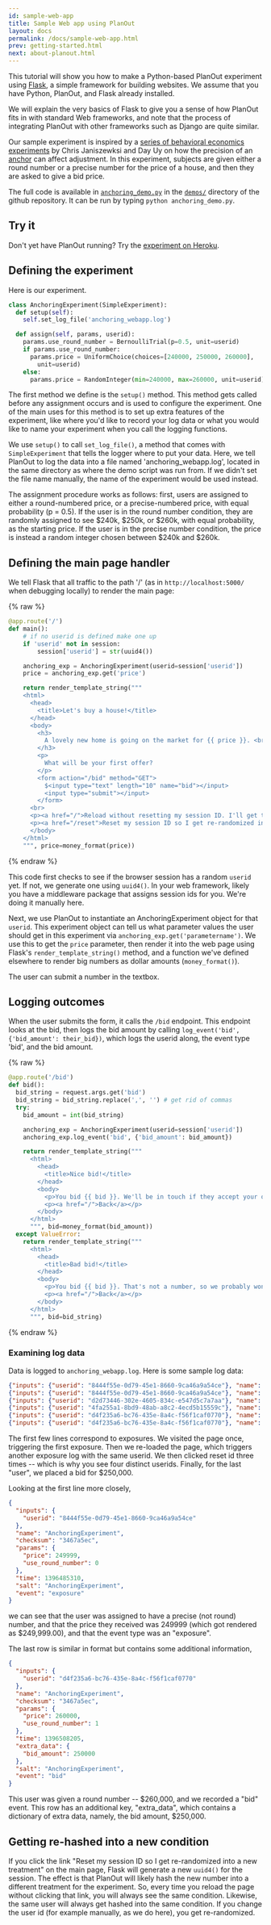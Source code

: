 ```yaml
---
id: sample-web-app
title: Sample Web app using PlanOut
layout: docs
permalink: /docs/sample-web-app.html
prev: getting-started.html
next: about-planout.html
---
```


This tutorial will show you how to make a Python-based PlanOut experiment
using [Flask](http://flask.pocoo.org), a simple framework for building websites.
We assume that you have Python, PlanOut, and Flask already installed.

We will explain the very basics of Flask to give you a sense of how PlanOut fits
in with standard Web frameworks, and note that the process of integrating PlanOut
with other frameworks such as Django are quite similar.


Our sample experiment is inspired by a [series of behavioral economics
experiments](http://warrington.ufl.edu/departments/mkt/docs/janiszewski/Anchor.pdf)
by Chris Janiszewksi and Day Uy on how the precision of an [anchor](http://en.wikipedia.org/wiki/Anchoring)
can affect adjustment.
In this experiment, subjects are given either a round number or a precise
number for the price of a house, and then they are asked to give a bid price.

The full code is available in [`anchoring_demo.py`](https://github.com/facebook/planout/blob/master/demos/anchoring_demo.py)
in the [`demos/`](https://github.com/facebook/planout/blob/master/demos)
directory of the github repository. It can be run by typing `python anchoring_demo.py`.

## Try it
Don't yet have PlanOut running? Try the [experiment on Heroku](http://planoutdemo.herokuapp.com).

## Defining the experiment
Here is our experiment.

```python
class AnchoringExperiment(SimpleExperiment):
  def setup(self):
    self.set_log_file('anchoring_webapp.log')

  def assign(self, params, userid):
    params.use_round_number = BernoulliTrial(p=0.5, unit=userid)
    if params.use_round_number:
      params.price = UniformChoice(choices=[240000, 250000, 260000],
        unit=userid)
    else:
      params.price = RandomInteger(min=240000, max=260000, unit=userid)
```

The first method we define is the `setup()` method. This method gets called
before any assignment occurs and is used to configure the experiment. One of
the main uses for this method is to set up extra features of the experiment,
like where you'd like to record your log data or what you would like to name your
experiment when you call the logging functions.

We use `setup()` to call `set_log_file()`, a method that comes with
`SimpleExperiment` that tells the logger where to put your data. Here,
we tell PlanOut to log the data into a file named 'anchoring_webapp.log', located
in the same directory as where the demo script was run from.
If we didn't set the file name manually, the name of the
experiment would be used instead.

The assignment procedure works as follows:
first, users are assigned to either a round-numbered price, or a precise-numbered
price, with equal probability (p = 0.5). If the user is in the round
number condition, they are randomly assigned to see $240k, $250k, or $260k,
with equal probability, as the starting price. If the user is in the precise
number condition, the price is instead a random integer chosen between
$240k and $260k.


## Defining the main page handler
We tell Flask that all traffic to the path '/' (as in
`http://localhost:5000/` when debugging locally) to render the main page:

{% raw %}
```python
@app.route('/')
def main():
    # if no userid is defined make one up
    if 'userid' not in session:
        session['userid'] = str(uuid4())

    anchoring_exp = AnchoringExperiment(userid=session['userid'])
    price = anchoring_exp.get('price')

    return render_template_string("""
    <html>
      <head>
        <title>Let's buy a house!</title>
      </head>
      <body>
        <h3>
          A lovely new home is going on the market for {{ price }}. <br>
        </h3>
        <p>
          What will be your first offer?
        </p>
        <form action="/bid" method="GET">
          $<input type="text" length="10" name="bid"></input>
          <input type="submit"></input>
        </form>
      <br>
      <p><a href="/">Reload without resetting my session ID. I'll get the same offer when I come back.</a></p>
      <p><a href="/reset">Reset my session ID so I get re-randomized into a new treatment.</a></p>
      </body>
    </html>
    """, price=money_format(price))
```
{% endraw %}

This code first checks to see if the browser session has a random
`userid` yet. If not, we generate one using `uuid4()`. In your web framework,
likely you have a middleware package that assigns session ids for you. We're
doing it manually here.

Next, we use PlanOut to instantiate an AnchoringExperiment object for that
``userid``. This experiment object can tell us what parameter values the user
should get in this experiment via `anchoring_exp.get('parametername')`. We
use this to get the `price` parameter, then render it into the web page
using Flask's `render_template_string()` method, and a function we've defined
elsewhere to render big numbers as dollar amounts (`money_format()`).

The user can submit a number in the textbox.

## Logging outcomes
When the user submits the form, it calls the `/bid` endpoint. This endpoint
looks at the bid, then logs the bid amount by calling
`log_event('bid', {'bid_amount': their_bid})`,
which logs the userid along, the event type 'bid', and the bid amount.

{% raw %}
```python
@app.route('/bid')
def bid():
  bid_string = request.args.get('bid')
  bid_string = bid_string.replace(',', '') # get rid of commas
  try:
    bid_amount = int(bid_string)

    anchoring_exp = AnchoringExperiment(userid=session['userid'])
    anchoring_exp.log_event('bid', {'bid_amount': bid_amount})

    return render_template_string("""
      <html>
        <head>
          <title>Nice bid!</title>
        </head>
        <body>
          <p>You bid {{ bid }}. We'll be in touch if they accept your offer!</p>
          <p><a href="/">Back</a></p>
        </body>
      </html>
      """, bid=money_format(bid_amount))
  except ValueError:
    return render_template_string("""
      <html>
        <head>
          <title>Bad bid!</title>
        </head>
        <body>
          <p>You bid {{ bid }}. That's not a number, so we probably won't be accepting your bid.</p>
          <p><a href="/">Back</a></p>
        </body>
      </html>
      """, bid=bid_string)
```
{% endraw %}

### Examining log data
Data is logged to `anchoring_webapp.log`. Here is some sample log data:

```json
{"inputs": {"userid": "8444f55e-0d79-45e1-8660-9ca46a9a54ce"}, "name": "AnchoringExperiment", "checksum": "3467a5ec", "params": {"price": 249999, "use_round_number": 0}, "time": 1396508171, "salt": "AnchoringExperiment", "event": "exposure"}
{"inputs": {"userid": "8444f55e-0d79-45e1-8660-9ca46a9a54ce"}, "name": "AnchoringExperiment", "checksum": "3467a5ec", "params": {"price": 249999, "use_round_number": 0}, "time": 1396508178, "salt": "AnchoringExperiment", "event": "exposure"}
{"inputs": {"userid": "d2d73446-302e-4605-834c-e547d5c7a7aa"}, "name": "AnchoringExperiment", "checksum": "3467a5ec", "params": {"price": 247796, "use_round_number": 0}, "time": 1396508182, "salt": "AnchoringExperiment", "event": "exposure"}
{"inputs": {"userid": "4fa255a1-8bd9-48ab-a8c2-4ecd5b15559c"}, "name": "AnchoringExperiment", "checksum": "3467a5ec", "params": {"price": 250906, "use_round_number": 0}, "time": 1396508184, "salt": "AnchoringExperiment", "event": "exposure"}
{"inputs": {"userid": "d4f235a6-bc76-435e-8a4c-f56f1caf0770"}, "name": "AnchoringExperiment", "checksum": "3467a5ec", "params": {"price": 260000, "use_round_number": 1}, "time": 1396508187, "salt": "AnchoringExperiment", "event": "exposure"}
{"inputs": {"userid": "d4f235a6-bc76-435e-8a4c-f56f1caf0770"}, "name": "AnchoringExperiment", "checksum": "3467a5ec", "params": {"price": 260000, "use_round_number": 1}, "time": 1396508205, "extra_data": {"bid_amount": 250000}, "salt": "AnchoringExperiment", "event": "bid"}
```

The first few lines correspond to exposures. We visited the page once, triggering
the first exposure. Then we re-loaded the page, which triggers another exposure
log with the same userid. We then clicked reset id three times -- which is why
you see four distinct userids.  Finally, for the last "user", we placed a bid
for $250,000.


Looking at the first line more closely,

```json
{
  "inputs": {
    "userid": "8444f55e-0d79-45e1-8660-9ca46a9a54ce"
  },
  "name": "AnchoringExperiment",
  "checksum": "3467a5ec",
  "params": {
    "price": 249999,
    "use_round_number": 0
  },
  "time": 1396485310,
  "salt": "AnchoringExperiment",
  "event": "exposure"
}
```

we can see that the user was assigned to have a precise (not round) number,
and that the price they received was 249999 (which got rendered as $249,999.00),
and that the event type was an "exposure".

The last row is similar in format but contains some additional information,

```json
{
  "inputs": {
    "userid": "d4f235a6-bc76-435e-8a4c-f56f1caf0770"
  },
  "name": "AnchoringExperiment",
  "checksum": "3467a5ec",
  "params": {
    "price": 260000,
    "use_round_number": 1
  },
  "time": 1396508205,
  "extra_data": {
    "bid_amount": 250000
  },
  "salt": "AnchoringExperiment",
  "event": "bid"
}
```

This user was given a round number -- $260,000, and we recorded a "bid" event.
This row has an additional key, "extra_data", which contains a dictionary of
extra data, namely, the bid amount, $250,000.


## Getting re-hashed into a new condition
If you click the link "Reset my session ID so I get re-randomized into a new treatment" on the main page, Flask will generate a new `uuid4()` for the session. The effect is that PlanOut will likely hash the new number into a different treatment for the experiment. So, every time you reload the page without clicking that link, you will always see the same condition. Likewise, the same user will always get hashed into the same condition. If you change the user id (for example manually, as we do here), you get re-randomized.
